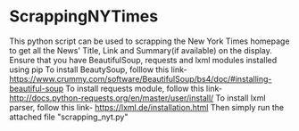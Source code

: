 # ScrappingNYTimes
This python script can be used to scrapping the New York Times homepage to get all the News' Title, Link and Summary(if available) on the display.
Ensure that you have BeautifulSoup, requests and lxml modules installed using pip
To install BeautySoup, folllow this link- https://www.crummy.com/software/BeautifulSoup/bs4/doc/#installing-beautiful-soup
To install requests module, follow this link- http://docs.python-requests.org/en/master/user/install/
To install lxml parser, follow this link- https://lxml.de/installation.html
Then simply run the attached file "scrapping_nyt.py"
